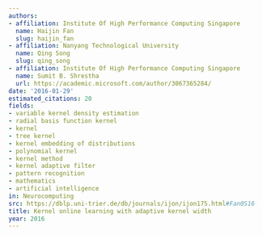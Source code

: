 ```yaml
---
authors:
- affiliation: Institute Of High Performance Computing Singapore
  name: Haijin Fan
  slug: haijin_fan
- affiliation: Nanyang Technological University
  name: Qing Song
  slug: qing_song
- affiliation: Institute Of High Performance Computing Singapore
  name: Sumit B. Shrestha
  url: https://academic.microsoft.com/author/3067365284/
date: '2016-01-29'
estimated_citations: 20
fields:
- variable kernel density estimation
- radial basis function kernel
- kernel
- tree kernel
- kernel embedding of distributions
- polynomial kernel
- kernel method
- kernel adaptive filter
- pattern recognition
- mathematics
- artificial intelligence
in: Neurocomputing
src: https://dblp.uni-trier.de/db/journals/ijon/ijon175.html#Fan0S16
title: Kernel online learning with adaptive kernel width
year: 2016
---
```

